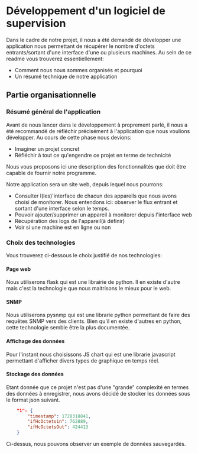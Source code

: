 # Développement d'un logiciel de supervision

Dans le cadre de notre projet, il nous a été demandé de développer une application nous permettant de récupérer le nombre d'octets entrants/sortant d'une interface d'une ou plusieurs machines.
Au sein de ce readme vous trouverez essentiellement:
* Comment nous nous sommes organisés et pourquoi
* Un résumé technique de notre application

## Partie organisationnelle

### Résumé général de l'application
Avant de nous lancer dans le développement à proprement parlé, il nous a été recommandé de réfléchir précisément à l'application que nous voulions développer. Au cours de cette phase nous devions: 
* Imaginer un projet concret
* Réfléchir à tout ce qu'engendre ce projet en terme de technicité

Nous vous proposons ici une description des fonctionnalités que doit être capable de fournir notre programme.

Notre application sera un site web, depuis lequel nous pourrons:
* Consulter l(les)'interface de chacun des appareils que nous avons choisi de monitorer. Nous entendons ici: observer le flux entrant et sortant d'une interface selon le temps.
* Pouvoir ajouter/supprimer un appareil à monitorer depuis l'interface web
* Récupération des logs de l'appareil(à définir)
* Voir si une machine est en ligne ou non


### Choix des technologies

Vous trouverez ci-dessous le choix justifié de nos technologies:

#### Page web
Nous utiliserons flask qui est une librairie de python. Il en existe d'autre mais c'est la technologie que nous maitrisons le mieux pour le web.

#### SNMP
Nous utiliserons pysnmp qui est une librarie python permettant de faire des requêtes SNMP vers des clients. Bien qu'il en existe d'autres en python, cette technologie semble être la plus documentée.

#### Affichage des données
Pour l'instant nous choisissons JS chart qui est une librarie javascript permettant d'afficher divers types de graphique en temps réel.

#### Stockage des données
Etant donnée que ce projet n'est pas d'une "grande" complexité en termes des données à enregistrer, nous avons décidé de stocker les données sous le format json suivant.

```json
    "1": {
        "timestamp": 1728318841,
        "ifHcOctetsin": 762889,
        "ifHcOctetsOut": 424413
    }
```
Ci-dessus, nous pouvons observer un exemple de données sauvegardés. 




